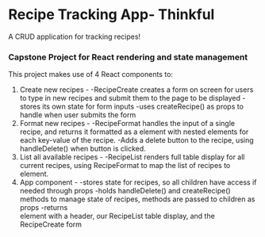 # Recipe Tracking App- Thinkful
A CRUD application for tracking recipes!

### Capstone Project for React rendering and state management
This project makes use of 4 React components to:

1. Create new recipes -
-RecipeCreate creates a form on screen for users to type in new recipes and submit them to the page to be displayed
-stores its own state for form inputs
-uses createRecipe() as props to handle when user submits the form
2. Format new recipes -
-RecipeFormat handles the input of a single recipe, and returns it formatted as a <tr> element with nested <td> elements for each key-value of the recipe.
-Adds a delete button to the recipe, using handleDelete() when button is clicked.
3. List all available recipes -
-RecipeList renders full table display for all current recipes, using RecipeFormat to map the list of recipes to <tbody> element.
4. App component -
-stores state for recipes, so all children have access if needed through props
-holds handleDelete() and createRecipe() methods to manage state of recipes, methods are passed to children as props
-returns <div> element with a header, our RecipeList table display, and the RecipeCreate form
